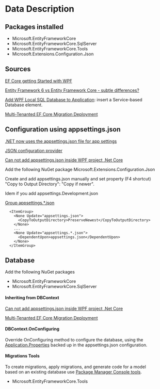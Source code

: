 ﻿# Data Description

## Packages installed
- Microsoft.EntityFrameworkCore
- Microsoft.EntityFrameworkCore.SqlServer
- Microsoft.EntityFrameworkCore.Tools
- Microsoft.Extensions.Configuration.Json


## Sources
[EF Core getting Started with WPF](https://docs.microsoft.com/en-us/ef/core/get-started/wpf)

[Entity Framework 6 vs Entity Framework Core - subtle differences?](https://stackoverflow.com/questions/61153920/entity-framework-6-vs-entity-framework-core-subtle-differences#61154482)

[Add WPF Local SQL Database to Application](https://codedocu.com/Net-Framework/WPF/Code-Samples/Add-WPF-Local-SQL-Database-to-Application-and-Connect-Data?2140): insert a Service-based Database element.

[Multi-Tenanted EF Core Migration Deployment](https://chadgolden.com/blog/multi-tenanted-entity-framework-core-migration-deployment)


## Configuration using appsettings.json
[.NET now uses the appsettings.json file for app settings](https://docs.microsoft.com/en-us/dotnet/core/porting/upgrade-assistant-wpf-framework#modernize-appsettingsjson)

[JSON configuration provider](https://docs.microsoft.com/en-us/dotnet/core/extensions/configuration-providers#json-configuration-provider)

[Can not add appsettings.json inside WPF project .Net Core](https://stackoverflow.com/questions/59909207/cannot-add-appsettings-json-inside-wpf-project-net-core-3-0#59909447)

Add the following NuGet package
  Microsoft.Extensions.Configuration.Json

Create and add appsettings.json manually and set property (F4 shortcut) "Copy to Output Directory": "Copy if newer".

Idem if you add appsettings.Development.json

[Group appsettings.*.json](https://stackoverflow.com/questions/50970954/is-there-a-dependentupon-option-in-a-net-core-app#50971055)
```
  <ItemGroup>
    <None Update="appsettings.json">
      <CopyToOutputDirectory>PreserveNewest</CopyToOutputDirectory>
    </None>
    ...
    <None Update="appsettings.*.json">
      <DependentUpon>appsettings.json</DependentUpon>
    </None>
  </ItemGroup>
```


## Database
Add the following NuGet packages
- Microsoft.EntityFrameworkCore
- Microsoft.EntityFrameworkCore.SqlServer

#### Inheriting from DBContext
[Can not add appsettings.json inside WPF project .Net Core](https://stackoverflow.com/questions/59909207/cannot-add-appsettings-json-inside-wpf-project-net-core-3-0#67338758)

[Multi-Tenanted EF Core Migration Deployment](https://chadgolden.com/blog/multi-tenanted-entity-framework-core-migration-deployment)

#### DBContext.OnConfiguring 
Override OnConfiguring method to configure the database, using the [Application.Properties](https://docs.microsoft.com/en-us/dotnet/api/system.windows.application.properties?view=windowsdesktop-6.0) backed up in the appsettings.json configuration.

#### Migrations Tools
To create migrations, apply migrations, and generate code for a model based on an existing database use [Package Manager Console tools](https://docs.microsoft.com/en-us/ef/core/cli/powershell).
- Microsoft.EntityFrameworkCore.Tools
